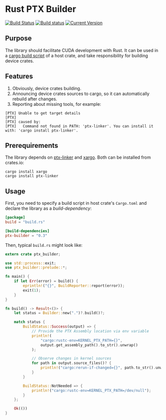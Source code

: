 # Rust PTX Builder
[![Build Status](https://travis-ci.org/denzp/rust-ptx-builder.svg?branch=master)](https://travis-ci.org/denzp/rust-ptx-builder)
[![Build status](https://ci.appveyor.com/api/projects/status/5m0du8548xh1fjph/branch/master?svg=true)](https://ci.appveyor.com/project/denzp/rust-ptx-builder/branch/master)
[![Current Version](https://img.shields.io/crates/v/ptx-builder.svg)](https://crates.io/crates/ptx-builder)

## Purpose
The library should facilitate CUDA development with Rust.
It can be used in a [cargo build script](http://doc.crates.io/build-script.html) of a host crate, and take responsibility for building device crates.

## Features
1. Obviously, device crates building.
2. Announcing device crates sources to cargo, so it can automatically rebuild after changes.
3. Reporting about missing tools, for example:
```
[PTX] Unable to get target details
[PTX]
[PTX] caused by:
[PTX]   Command not found in PATH: 'ptx-linker'. You can install it with: 'cargo install ptx-linker'.
```

## Prerequirements
The library depends on [ptx-linker](https://crates.io/crates/ptx-linker) and [xargo](https://crates.io/crates/xargo).
Both can be installed from crates.io:
```
cargo install xargo
cargo install ptx-linker
```

## Usage
First, you need to specify a build script in host crate's `Cargo.toml` and declare the library as a *build-dependency*:
``` toml
[package]
build = "build.rs"

[build-dependencies]
ptx-builder = "0.3"
```

Then, typical `build.rs` might look like:
``` rust
extern crate ptx_builder;

use std::process::exit;
use ptx_builder::prelude::*;

fn main() {
    if let Err(error) = build() {
        eprintln!("{}", BuildReporter::report(error));
        exit(1);
    }
}

fn build() -> Result<()> {
    let status = Builder::new(".")?.build()?;

    match status {
        BuildStatus::Success(output) => {
            // Provide the PTX Assembly location via env variable
            println!(
                "cargo:rustc-env=KERNEL_PTX_PATH={}",
                output.get_assembly_path().to_str().unwrap()
            );

            // Observe changes in kernel sources
            for path in output.source_files()? {
                println!("cargo:rerun-if-changed={}", path.to_str().unwrap());
            }
        }

        BuildStatus::NotNeeded => {
            println!("cargo:rustc-env=KERNEL_PTX_PATH=/dev/null");
        }
    };

    Ok(())
}

```
